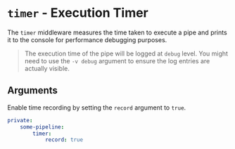 # `timer` - Execution Timer

The `timer` middleware measures the time taken to execute a pipe and prints it to the console for performance debugging purposes.

> The execution time of the pipe will be logged at `debug` level. You might need to use the `-v debug` argument to ensure the log entries are actually visible.

## Arguments

Enable time recording by setting the `record` argument to `true`.
```yaml
private:
    some-pipeline:
        timer:
            record: true
```
